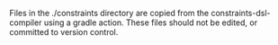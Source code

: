 Files in the ./constraints directory are copied from the constraints-dsl-compiler using a gradle action.
These files should not be edited, or committed to version control.
